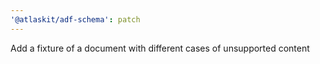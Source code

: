 ```yaml
---
'@atlaskit/adf-schema': patch
---
```


Add a fixture of a document with different cases of unsupported content
